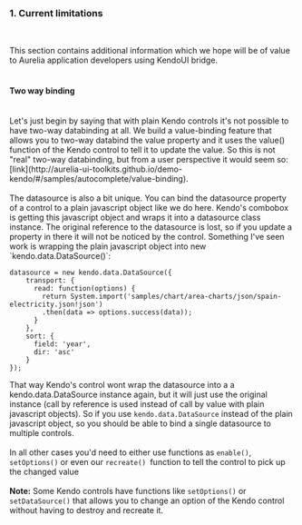 <br>

### 1. Current limitations
<br>

This section contains additional information which we hope will be of value to Aurelia application developers using KendoUI bridge.
<br><br>

#### Two way binding
<br>
Let's just begin by saying that with plain Kendo controls it's not possible to have two-way databinding at all. We build a value-binding feature that allows you to two-way databind the value property and it uses the value() function of the Kendo control to tell it to update the value. So this is not "real" two-way databinding, but from a user perspective it would seem so: [link](http://aurelia-ui-toolkits.github.io/demo-kendo/#/samples/autocomplete/value-binding).
<br>
<br>
The datasource is also a bit unique. You can bind the datasource property of a control to a plain javascript object like we do here. Kendo's combobox is getting this javascript object and wraps it into a datasource class instance. The original reference to the datasource is lost, so if you update a property in there it will not be noticed by the control. Something I've seen work is wrapping the plain javascript object into new `kendo.data.DataSource()`:

	datasource = new kendo.data.DataSource({
		transport: {
		  read: function(options) {
		    return System.import('samples/chart/area-charts/json/spain-electricity.json!json')
		    .then(data => options.success(data));
		  }
		},
		sort: {
		  field: 'year',
		  dir: 'asc'
		}
	});

That way Kendo's control wont wrap the datasource into a a kendo.data.DataSource instance again, but it will just use the original instance (call by reference is used instead of call by value with plain javascript objects). So if you use `kendo.data.DataSource` instead of the plain javascript object, so you should be able to bind a single datasource to multiple controls.
<br>
<br>
In all other cases you'd need to either use functions as `enable()`, `setOptions()` or even our `recreate() `function to tell the control to pick up the changed value
<br>
<br>
**Note:** Some Kendo controls have functions like `setOptions()` or `setDataSource()` that allows you to change an option of the Kendo control without having to destroy and recreate it.
